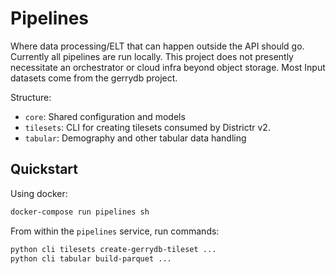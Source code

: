 # Pipelines

Where data processing/ELT that can happen outside the API should go. Currently all pipelines are run locally.
This project does not presently necessitate an orchestrator or cloud infra beyond object storage.
Most Input datasets come from the gerrydb project.

Structure:


- `core`: Shared configuration and models
- `tilesets`: CLI for creating tilesets consumed by Districtr v2.
- `tabular`: Demography and other tabular data handling

## Quickstart

Using docker:

```sh
docker-compose run pipelines sh
```

From within the `pipelines` service, run commands:

```sh
python cli tilesets create-gerrydb-tileset ...
python cli tabular build-parquet ...
```

